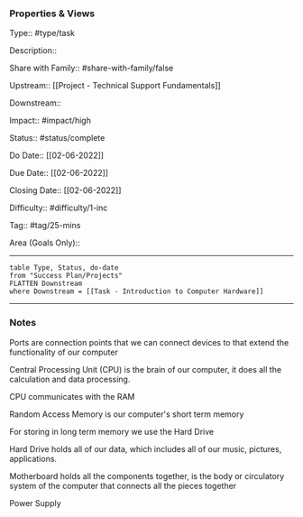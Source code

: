 ### Properties & Views

Type:: #type/task

Description:: 

Share with Family:: #share-with-family/false

Upstream:: [[Project - Technical Support Fundamentals]]

Downstream:: 

Impact:: #impact/high

Status:: #status/complete

Do Date:: [[02-06-2022]]

Due Date:: [[02-06-2022]]

Closing Date:: [[02-06-2022]]

Difficulty:: #difficulty/1-inc

Tag:: #tag/25-mins

Area (Goals Only):: 

---

```dataview
table Type, Status, do-date
from "Success Plan/Projects"
FLATTEN Downstream
where Downstream = [[Task - Introduction to Computer Hardware]]
```

---

### Notes
Ports are connection points that we can connect devices to that extend the functionality of our computer 

Central Processing Unit (CPU) is the brain of our computer, it does all the calculation and data processing. 

CPU communicates with the RAM 

Random Access Memory is our computer's short term memory

For storing in long term memory we use the Hard Drive 

Hard Drive holds all of our data, which includes all of our music, pictures, applications.

Motherboard holds all the components together, is the body or circulatory system of the computer that connects all the pieces together

Power Supply 